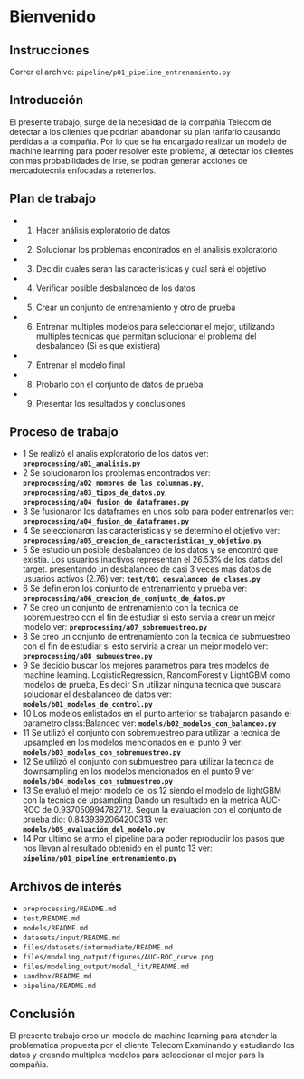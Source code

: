 # Bienvenido

## Instrucciones

Correr el archivo: `pipeline/p01_pipeline_entrenamiento.py`

## Introducción

El presente trabajo, surge de la necesidad de la compañia Telecom de detectar a los clientes que podrian abandonar su plan tarifario causando perdidas a la compañia. Por lo que se ha encargado realizar un modelo de machine learning para poder resolver este problema, al detectar los clientes con mas probabilidades de irse, se podran generar acciones de mercadotecnia enfocadas a retenerlos.

## Plan de trabajo

- 1. Hacer análisis exploratorio de datos
- 2. Solucionar los problemas encontrados en el análisis exploratorio
- 3. Decidir cuales seran las caracteristicas y cual será el objetivo
- 4. Verificar posible desbalanceo de los datos
- 5. Crear un conjunto de entrenamiento y otro de prueba
- 6. Entrenar multiples modelos para seleccionar el mejor, utilizando multiples tecnicas que permitan solucionar el problema del desbalanceo (Si es que existiera)
- 7. Entrenar el modelo final
- 8. Probarlo con el conjunto de datos de prueba
- 9. Presentar los resultados y conclusiones

## Proceso de trabajo

- 1 Se realizó el analis exploratorio de los datos ver: **`preprocessing/a01_analisis.py`**
- 2 Se solucionaron los problemas encontrados ver: **`preprocessing/a02_nombres_de_las_columnas.py`**, **`preprocessing/a03_tipos_de_datos.py`**, **`preprocessing/a04_fusion_de_dataframes.py`**
- 3 Se fusionaron los dataframes en unos solo para poder entrenarlos ver: **`preprocessing/a04_fusion_de_dataframes.py`**
- 4 Se seleccionaron las caracteristicas y se determino el objetivo ver: **`preprocessing/a05_creacion_de_caracteristicas_y_objetivo.py`**
- 5 Se estudio un posible desbalanceo de los datos y se encontró que existia. Los usuarios inactivos representan el 26.53% de los datos del target. presentando un desbalanceo de casi 3 veces mas datos de usuarios activos (2.76) ver: **`test/t01_desvalanceo_de_clases.py`**
- 6 Se definieron los conjunto de entrenamiento y prueba ver: **`preprocessing/a06_creacion_de_conjunto_de_datos.py`**
- 7 Se creo un conjunto de entrenamiento con la tecnica de sobremuestreo con el fin de estudiar si esto servia a crear un mejor modelo ver: **`preprocessing/a07_sobremuestreo.py`**
- 8 Se creo un conjunto de entrenamiento con la tecnica de submuestreo con el fin de estudiar si esto serviria a crear un mejor modelo ver: **`preprocessing/a08_submuestreo.py`**
- 9 Se decidio buscar los mejores parametros para tres modelos de machine learning. LogisticRegression, RandomForest y LightGBM como modelos de prueba, Es decir Sin utilizar ninguna tecnica que buscara solucionar el desbalanceo de datos ver: **`models/b01_modelos_de_control.py`**
- 10 Los modelos enlistados en el punto anterior se trabajaron pasando el parametro class:Balanced ver: **`models/b02_modelos_con_balanceo.py`**
- 11 Se utilizó el conjunto con sobremuestreo para utilizar la tecnica de upsampled en los modelos mencionados en el punto 9 ver: **`models/b03_modelos_con_sobremuestreo.py`**
- 12 Se utilizó el conjunto con submuestreo para utilizar la tecnica de downsampling en los modelos mencionados en el punto 9 ver **`models/b04_modelos_con_submuestreo.py`**
- 13 Se evaluó el mejor modelo de los 12 siendo el modelo de lightGBM con la tecnica de upsampling Dando un resultado en la metrica AUC-ROC de 0.937050994782712. Segun la evaluación con el conjunto de prueba dio: 0.8439392064200313 ver: **`models/b05_evaluación_del_modelo.py`**
- 14 Por ultimo se armo el pipeline para poder reproduciir los pasos que nos llevan al resultado obtenido en el punto 13 ver: **`pipeline/p01_pipeline_entrenamiento.py`**

## Archivos de interés

- `preprocessing/README.md`
- `test/README.md`
- `models/README.md`
- `datasets/input/README.md`
- `files/datasets/intermediate/README.md`
- `files/modeling_output/figures/AUC-ROC_curve.png`
- `files/modeling_output/model_fit/README.md`
- `sandbox/README.md`
- `pipeline/README.md`

## Conclusión

El presente trabajo creo un modelo de machine learning para atender la problematica propuesta por el cliente Telecom Examinando y estudiando los datos y creando multiples modelos para seleccionar el mejor para la compañia.

<!-- TODO Cómo ejecuto el proyecto? Qué pasos sigo? Qué archivo debería ejecutar para que todo se ejecute en el orden correcto y con qué parámetros -->

<!-- TODO Falta el requirements.txt -->